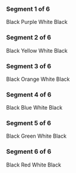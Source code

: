### Segment 1 of 6
Black
Purple
White
Black

### Segment 2 of 6
Black
Yellow
White
Black

### Segment 3 of 6
Black
Orange
White
Black

### Segment 4 of 6
Black
Blue
White
Black

### Segment 5 of 6
Black
Green
White
Black

### Segment 6 of 6
Black
Red
White
Black
